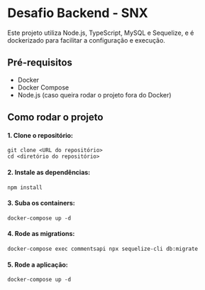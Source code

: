 # Desafio Backend - SNX

Este projeto utiliza Node.js, TypeScript, MySQL e Sequelize, e é dockerizado para facilitar a configuração e execução.

## Pré-requisitos

- Docker
- Docker Compose
- Node.js (caso queira rodar o projeto fora do Docker)

## Como rodar o projeto

#### 1. Clone o repositório:
    git clone <URL do repositório>
    cd <diretório do repositório>

#### 2. Instale as dependências:
    npm install

#### 3. Suba os containers:
    docker-compose up -d

#### 4. Rode as migrations:
    docker-compose exec commentsapi npx sequelize-cli db:migrate

#### 5. Rode a aplicação:
    docker-compose up -d
